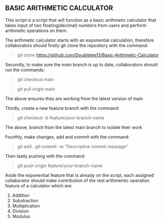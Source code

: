 ## BASIC ARITHMETIC CALCULATOR

This script is a script that will function as a basic arithmetic calculator that takes input of two floating(decimal) numbers from users and perform arithmetic operations on them.

The arithmetic calculator starts with an exponential calculation, therefore collaborators should firstly git clone the repository with the command:

> git clone https://github.com/Doubletee13/Basic-Arithmetic-Calculator

Secondly, to make sure the main branch is up to date, collaborators should run the commands:

> git checkout main

> git pull origin main

The above ensures they are working from the latest version of main

Thirdly, create a new feature branch with the command:

> git checkout -b feature/your-branch-name

The above, branch from the latest main branch to isolate their work

Fourthly, make changes, add and commit with the command: 

> git add .
> git commit -m "Descriptive commit message"

Then lastly pushing with the command:

> git push origin feature/your-branch-name


Aside the exponential feature that is already on the script, each assigned collaborator should make contribution of the rest arithmentic operation feature of a calculator which are:

1. Addition
2. Substraction
3. Multiplication
4. Division
5. Modulus


